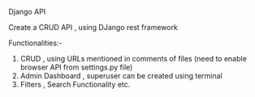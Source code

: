 Django API

Create a CRUD API , using DJango rest framework

Functionalities:-

1. CRUD , using URLs mentioned in comments of files (need to enable browser API from settings.py file)
2. Admin Dashboard , superuser can be created using terminal
3. Filters , Search Functionality etc. 
